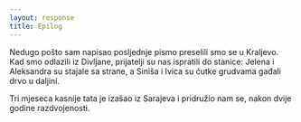 ```yaml
---
layout: response
title: Epilog
---
```


Nedugo pošto sam napisao posljednje pismo preselili smo se u Kraljevo. Kad smo odlazili iz Divljane, prijatelji su nas ispratili do stanice: Jelena i Aleksandra su stajale sa strane, a Siniša i Ivica su ćutke grudvama gađali drvo u daljini.

Tri mjeseca kasnije tata je izašao iz Sarajeva i pridružio nam se, nakon dvije godine razdvojenosti.

